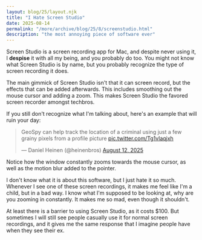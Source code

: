 ```yaml
---
layout: blog/25/layout.njk
title: "I Hate Screen Studio"
date: 2025-08-14
permalink: "/more/archive/blog/25/8/screenstudio.html"
description: "the most annoying piece of software ever"
---
```

Screen Studio is a screen recording app for Mac, and despite never using it, I **despise** it with all my being, and you probably do too. You might not know what Screen Studio is by name, but you probably recognize the type of screen recording it does.

The main gimmick of Screen Studio isn't that it can screen record, but the effects that can be added afterwards. This includes smoothing out the mouse cursor and adding a zoom. This makes Screen Studio the favored screen recorder amongst techbros.

If you still don't recognize what I'm talking about, here's an example that will ruin your day:

<blockquote class="twitter-tweet"><p lang="en" dir="ltr">GeoSpy can help track the location of a criminal using just a few grainy pixels from a profile picture <a href="https://t.co/Tg1vlaqjxh">pic.twitter.com/Tg1vlaqjxh</a></p>&mdash; Daniel Heinen (@heinenbros) <a href="https://twitter.com/heinenbros/status/1955098318519812499?ref_src=twsrc%5Etfw">August 12, 2025</a></blockquote> <script async src="https://platform.twitter.com/widgets.js" charset="utf-8"></script>

Notice how the window constantly zooms towards the mouse cursor, as well as the motion blur added to the pointer.

I don't know what it is about this software, but I just hate it so much. Whenever I see one of these screen recordings, it makes me feel like I'm a child, but in a bad way. I know what I'm supposed to be looking at, why are you zooming in constantly. It makes me so mad, even though it shouldn't.

At least there is a barrier to using Screen Studio, as it costs $100. But sometimes I will still see people casually use it for normal screen recordings, and it gives me the same response that I imagine people have when they see their ex.